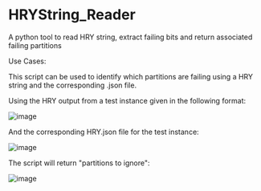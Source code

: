 # HRYString_Reader
A python tool to read HRY string, extract failing bits and return associated failing partitions


Use Cases:

This script can be used to identify which partitions are failing using a HRY string and the corresponding .json file. 

Using the HRY output from a test instance given in the following format: 

![image](https://github.com/cathalba/HRYString_Reader/assets/107694612/e1410e5a-0b28-477b-9dec-4bf7af0e77a2)

And the corresponding HRY.json file for the test instance: 

![image](https://github.com/cathalba/HRYString_Reader/assets/107694612/0ed9ca2b-c4ff-40dc-b7ad-8430a66d9f2d)

The script will return "partitions to ignore":

![image](https://github.com/cathalba/HRYString_Reader/assets/107694612/570c4df1-2e36-4db6-a063-aaeacf27976f)



